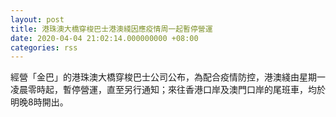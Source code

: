 ```yaml
---
layout: post
title: 港珠澳大橋穿梭巴士港澳綫因應疫情周一起暫停營運
date: 2020-04-04 21:02:14.000000000 +08:00
categories: rss
---
```


經營「金巴」的港珠澳大橋穿梭巴士公司公布，為配合疫情防控，港澳綫由星期一凌晨零時起，暫停營運，直至另行通知；來往香港口岸及澳門口岸的尾班車，均於明晚8時開出。

